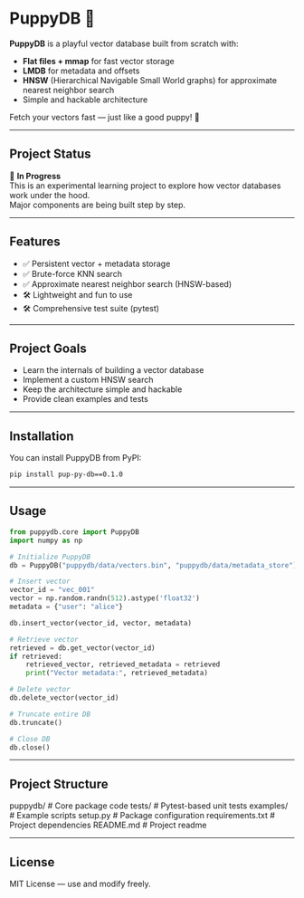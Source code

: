 # PuppyDB 🐶

**PuppyDB** is a playful vector database built from scratch with:

- **Flat files + mmap** for fast vector storage
- **LMDB** for metadata and offsets
- **HNSW** (Hierarchical Navigable Small World graphs) for approximate nearest neighbor search
- Simple and hackable architecture

Fetch your vectors fast — just like a good puppy! 🐾

---

## Project Status

🚧 **In Progress**  
This is an experimental learning project to explore how vector databases work under the hood.  
Major components are being built step by step.

---

## Features

- ✅ Persistent vector + metadata storage
- ✅ Brute-force KNN search
- ✅ Approximate nearest neighbor search (HNSW-based)
- 🛠️ Lightweight and fun to use
- 🛠️ Comprehensive test suite (pytest)

---

## Project Goals

- Learn the internals of building a vector database
- Implement a custom HNSW search
- Keep the architecture simple and hackable
- Provide clean examples and tests

---

## Installation

You can install PuppyDB from PyPI:

```bash
pip install pup-py-db==0.1.0
```
---

## Usage

```python
from puppydb.core import PuppyDB
import numpy as np

# Initialize PuppyDB
db = PuppyDB("puppydb/data/vectors.bin", "puppydb/data/metadata_store")

# Insert vector
vector_id = "vec_001"
vector = np.random.randn(512).astype('float32')
metadata = {"user": "alice"}

db.insert_vector(vector_id, vector, metadata)

# Retrieve vector
retrieved = db.get_vector(vector_id)
if retrieved:
    retrieved_vector, retrieved_metadata = retrieved
    print("Vector metadata:", retrieved_metadata)

# Delete vector
db.delete_vector(vector_id)

# Truncate entire DB
db.truncate()

# Close DB
db.close()
```

---

## Project Structure

puppydb/            # Core package code
tests/              # Pytest-based unit tests
examples/           # Example scripts
setup.py            # Package configuration
requirements.txt    # Project dependencies
README.md           # Project readme

---

## License
MIT License — use and modify freely.